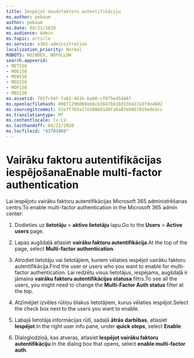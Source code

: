 ```yaml
---
title: Iespējot daudzfaktoru autentifikāciju
ms.author: pebaum
author: pebaum
ms.date: 04/21/2020
ms.audience: Admin
ms.topic: article
ms.service: o365-administration
localization_priority: Normal
ROBOTS: NOINDEX, NOFOLLOW
search.appverid:
- MET150
- MOE150
- MEW150
- MED150
- MOP150
- MBS150
ms.assetid: 785fc94f-fa62-461b-ba00-cf875e45d48f
ms.openlocfilehash: 098f129b068eb6cb3847bb18d15b417a3fde4602
ms.sourcegitcommit: 55eff703a17e500681d8fa6a87eb067019ade3cc
ms.translationtype: MT
ms.contentlocale: lv-LV
ms.lasthandoff: 04/22/2020
ms.locfileid: "43703469"
---
```

# <a name="enable-multi-factor-authentication"></a><span data-ttu-id="ace01-102">Vairāku faktoru autentifikācijas iespējošana</span><span class="sxs-lookup"><span data-stu-id="ace01-102">Enable multi-factor authentication</span></span>

<span data-ttu-id="ace01-103">Lai iespējotu vairāku faktoru autentifikācijas Microsoft 365 administrēšanas centrs:</span><span class="sxs-lookup"><span data-stu-id="ace01-103">To enable multi-factor authentication in the Microsoft 365 admin center:</span></span>

1. <span data-ttu-id="ace01-104">Dodieties uz **lietotāju** \> **aktīvo lietotāju** lapu.</span><span class="sxs-lookup"><span data-stu-id="ace01-104">Go to the **Users** \> **Active users** page.</span></span>
    
2. <span data-ttu-id="ace01-105">Lapas augšdaļā atlasiet **vairāku faktoru autentifikācija**.</span><span class="sxs-lookup"><span data-stu-id="ace01-105">At the top of the page, select **Multi-factor authentication**.</span></span> 
    
3. <span data-ttu-id="ace01-106">Atrodiet lietotāju vai lietotājiem, kuriem vēlaties iespējot vairāku faktoru autentifikācija.</span><span class="sxs-lookup"><span data-stu-id="ace01-106">Find the user or users who you want to enable for multi-factor authentication.</span></span> <span data-ttu-id="ace01-107">Lai redzētu visus lietotājus, iespējams, augšdaļā ir jāmaina **vairāku faktoru autentifikācijas statusa** filtrs.</span><span class="sxs-lookup"><span data-stu-id="ace01-107">To see all the users, you might need to change the **Multi-Factor Auth status** filter at the top.</span></span>
    
4. <span data-ttu-id="ace01-108">Atzīmējiet izvēles rūtiņu blakus lietotājiem, kurus vēlaties iespējot.</span><span class="sxs-lookup"><span data-stu-id="ace01-108">Select the check box next to the users you want to enable.</span></span>
    
5.  <span data-ttu-id="ace01-109">Labajā lietotāja informācijas rūtī, sadaļā **ātrās darbības**, atlasiet **Iespējot**.</span><span class="sxs-lookup"><span data-stu-id="ace01-109">In the right user info pane, under **quick steps**, select **Enable**.</span></span> 
    
6. <span data-ttu-id="ace01-110">Dialoglodziņā, kas atveras, atlasiet **Iespējot vairāku faktoru autentifikāciju**.</span><span class="sxs-lookup"><span data-stu-id="ace01-110">In the dialog box that opens, select **enable multi-factor auth**.</span></span> 
    

